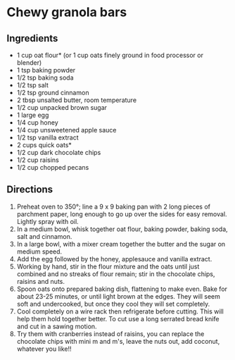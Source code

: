 Chewy granola bars
==================

Ingredients
-----------

- 1 cup oat flour\* (or 1 cup oats finely ground in food processor or blender)
- 1 tsp baking powder
- 1/2 tsp baking soda
- 1/2 tsp salt
- 1/2 tsp ground cinnamon
- 2 tbsp unsalted butter, room temperature
- 1/2 cup unpacked brown sugar
- 1 large egg
- 1/4 cup honey
- 1/4 cup unsweetened apple sauce
- 1/2 tsp vanilla extract
- 2 cups quick oats\*
- 1/2 cup dark chocolate chips
- 1/2 cup raisins
- 1/2 cup chopped pecans

Directions
----------

1. Preheat oven to 350°; line a 9 x 9 baking pan with 2 long pieces of parchment paper, long enough to go up over the sides for easy removal. Lightly spray with oil.
2. In a medium bowl, whisk together oat flour, baking powder, baking soda, salt and cinnamon.
3. In a large bowl, with a mixer cream together the butter and the sugar on medium speed.
4. Add the egg followed by the honey, applesauce and vanilla extract.
5. Working by hand, stir in the flour mixture and the oats until just combined and no streaks of flour remain; stir in the chocolate chips, raisins and nuts.
6. Spoon oats onto prepared baking dish, flattening to make even. Bake for about 23-25 minutes, or until light brown at the edges. They will seem soft and undercooked, but once they cool they will set completely.
7. Cool completely on a wire rack then refrigerate before cutting. This will help them hold together better. To cut use a long serrated bread knife and cut in a sawing motion.
8. Try them with cranberries instead of raisins, you can replace the chocolate chips with mini m and m's, leave the nuts out, add coconut, whatever you like!!

